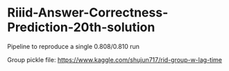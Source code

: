 # Riiid-Answer-Correctness-Prediction-20th-solution

Pipeline to reproduce a single 0.808/0.810 run

Group pickle file: https://www.kaggle.com/shujun717/rid-group-w-lag-time
